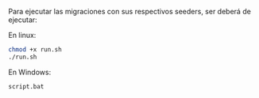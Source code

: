 Para ejecutar las migraciones con sus respectivos seeders, ser deberá de ejecutar:

En linux:

```sh
chmod +x run.sh
./run.sh
```

En Windows:
```bat
script.bat
```